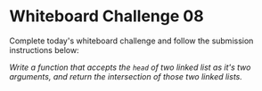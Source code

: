 # Whiteboard Challenge 08

Complete today's whiteboard challenge and follow the submission instructions
below:

_Write a function that accepts the `head` of two linked list as it's two
arguments, and return the intersection of those two linked lists._
